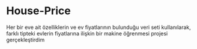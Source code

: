 # House-Price
Her bir eve ait özelliklerin ve ev fiyatlarının bulunduğu veri seti kullanılarak, farklı tipteki evlerin fiyatlarına ilişkin bir makine öğrenmesi projesi gerçekleştirdim

